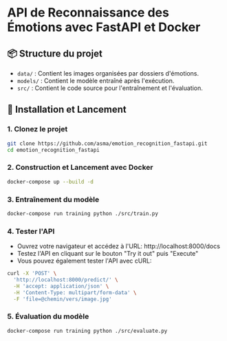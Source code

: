 # API de Reconnaissance des Émotions avec FastAPI et Docker
## 📦 Structure du projet

- `data/` : Contient les images organisées par dossiers d'émotions.
- `models/` : Contient le modèle entraîné après l'exécution.
- `src/` : Contient le code source pour l'entraînement et l'évaluation.


## 🚀 Installation et Lancement

### 1. Clonez le projet
```bash
git clone https://github.com/asma/emotion_recognition_fastapi.git
cd emotion_recognition_fastapi
```

### 2. Construction et Lancement avec Docker
```bash
docker-compose up --build -d
```

### 3. Entraînement du modèle
```bash
docker-compose run training python ./src/train.py
```

### 4. Tester l'API
- Ouvrez votre navigateur et accédez à l'URL: http://localhost:8000/docs
- Testez l'API en cliquant sur le bouton "Try it out" puis "Execute"
- Vous pouvez également tester l'API avec cURL:
```bash
curl -X 'POST' \
  'http://localhost:8000/predict/' \
  -H 'accept: application/json' \
  -H 'Content-Type: multipart/form-data' \
  -F 'file=@chemin/vers/image.jpg'

```

### 5. Évaluation du modèle
```bash
docker-compose run training python ./src/evaluate.py
```
